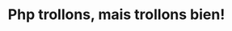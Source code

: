 ---
title: Php trollons, mais trollons bien!
event_name: Bdx.io 2015 (French)
event_link: https://www.bdxio.fr
image: php-trollons-bien.png
alt: php trollons bien
slide_link: https://fr.slideshare.net/ArnaudLanglade/php-trollonsmaistrollonsbien-au-bdxio
---